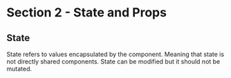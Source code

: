 # Section 2 - State and Props

## State

State refers to values encapsulated by the component. Meaning that state is not directly shared components. State can be modified but it should not be mutated.
